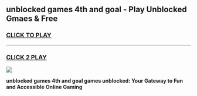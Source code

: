 
## unblocked games 4th and goal - Play Unblocked Gmaes & Free
<h3>
<a href="https://news.freeplayer.one?title=unblocked_games_4th_and_goal&ref=23F">CLICK TO PLAY</a></h3>
<hr>

<h3>
<a href="https://news.freeplayer.one?title=unblocked_games_4th_and_goal&ref=23F">CLICK 2 PLAY</a>
  
</h3>

<a href="https://news.freeplayer.one?title=unblocked_games_4th_and_goal&ref=23F/"><img src="https://clearcache.store/games.png"></a>


**unblocked games 4th and goal games unblocked: Your Gateway to Fun and Accessible Online Gaming**
